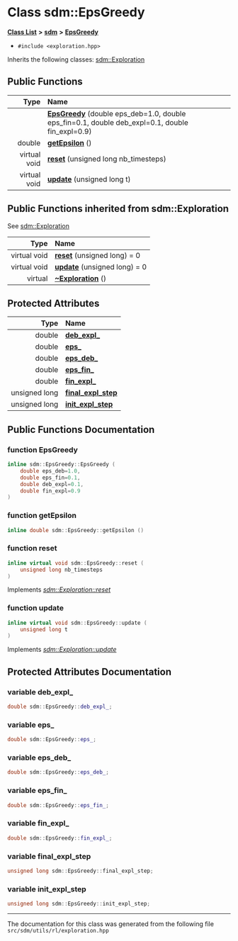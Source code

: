
# Class sdm::EpsGreedy

<link rel="stylesheet" href="https://cdnjs.cloudflare.com/ajax/libs/KaTeX/0.5.1/katex.min.css">
<link rel="stylesheet" href="https://cdn.jsdelivr.net/github-markdown-css/2.2.1/github-markdown.css"/>



[**Class List**](annotated.md) **>** [**sdm**](namespacesdm.md) **>** [**EpsGreedy**](classsdm_1_1EpsGreedy.md)





* `#include <exploration.hpp>`



Inherits the following classes: [sdm::Exploration](classsdm_1_1Exploration.md)
















## Public Functions

| Type | Name |
| ---: | :--- |
|   | [**EpsGreedy**](classsdm_1_1EpsGreedy.md#function-epsgreedy) (double eps\_deb=1.0, double eps\_fin=0.1, double deb\_expl=0.1, double fin\_expl=0.9) <br> |
|  double | [**getEpsilon**](classsdm_1_1EpsGreedy.md#function-getepsilon) () <br> |
| virtual void | [**reset**](classsdm_1_1EpsGreedy.md#function-reset) (unsigned long nb\_timesteps) <br> |
| virtual void | [**update**](classsdm_1_1EpsGreedy.md#function-update) (unsigned long t) <br> |

## Public Functions inherited from sdm::Exploration

See [sdm::Exploration](classsdm_1_1Exploration.md)

| Type | Name |
| ---: | :--- |
| virtual void | [**reset**](classsdm_1_1Exploration.md#function-reset) (unsigned long) = 0<br> |
| virtual void | [**update**](classsdm_1_1Exploration.md#function-update) (unsigned long) = 0<br> |
| virtual  | [**~Exploration**](classsdm_1_1Exploration.md#function-exploration) () <br> |







## Protected Attributes

| Type | Name |
| ---: | :--- |
|  double | [**deb\_expl\_**](classsdm_1_1EpsGreedy.md#variable-deb-expl-)  <br> |
|  double | [**eps\_**](classsdm_1_1EpsGreedy.md#variable-eps-)  <br> |
|  double | [**eps\_deb\_**](classsdm_1_1EpsGreedy.md#variable-eps-deb-)  <br> |
|  double | [**eps\_fin\_**](classsdm_1_1EpsGreedy.md#variable-eps-fin-)  <br> |
|  double | [**fin\_expl\_**](classsdm_1_1EpsGreedy.md#variable-fin-expl-)  <br> |
|  unsigned long | [**final\_expl\_step**](classsdm_1_1EpsGreedy.md#variable-final-expl-step)  <br> |
|  unsigned long | [**init\_expl\_step**](classsdm_1_1EpsGreedy.md#variable-init-expl-step)  <br> |








## Public Functions Documentation


### function EpsGreedy 


```cpp
inline sdm::EpsGreedy::EpsGreedy (
    double eps_deb=1.0,
    double eps_fin=0.1,
    double deb_expl=0.1,
    double fin_expl=0.9
) 
```



### function getEpsilon 


```cpp
inline double sdm::EpsGreedy::getEpsilon () 
```



### function reset 


```cpp
inline virtual void sdm::EpsGreedy::reset (
    unsigned long nb_timesteps
) 
```


Implements [*sdm::Exploration::reset*](classsdm_1_1Exploration.md#function-reset)


### function update 


```cpp
inline virtual void sdm::EpsGreedy::update (
    unsigned long t
) 
```


Implements [*sdm::Exploration::update*](classsdm_1_1Exploration.md#function-update)

## Protected Attributes Documentation


### variable deb\_expl\_ 


```cpp
double sdm::EpsGreedy::deb_expl_;
```



### variable eps\_ 


```cpp
double sdm::EpsGreedy::eps_;
```



### variable eps\_deb\_ 


```cpp
double sdm::EpsGreedy::eps_deb_;
```



### variable eps\_fin\_ 


```cpp
double sdm::EpsGreedy::eps_fin_;
```



### variable fin\_expl\_ 


```cpp
double sdm::EpsGreedy::fin_expl_;
```



### variable final\_expl\_step 


```cpp
unsigned long sdm::EpsGreedy::final_expl_step;
```



### variable init\_expl\_step 


```cpp
unsigned long sdm::EpsGreedy::init_expl_step;
```



------------------------------
The documentation for this class was generated from the following file `src/sdm/utils/rl/exploration.hpp`